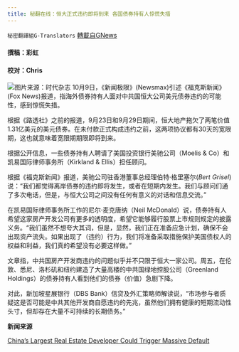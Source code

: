 ```yaml
---
title: 秘翻在线：恒大正式违约即将到来 各国债券持有人惊慌失措
---
```

`秘密翻譯組G-Translators` [轉載自GNews](https://gnews.org/zh-hans/1584898/)

#### 撰稿：彩虹

#### 校对：Chris
![](https://assets.gnews.org/wp-content/uploads/2021/10/图片1-22.jpg)图片来源：时代杂志
10月9日，《新闻极限》(Newsmax)引述《福克斯新闻》(Fox News)报道，指海外债券持有人面对中共国恒大公司美元债券违约的可能性，感到惊慌失措。

根据《路透社》之前的报道，9月23日和9月29日期间，恒大地产拖欠了两笔价值1.31亿美元的美元债券。在未付款正式构成违约之前，这两项协议都有30天的宽限期，这也就意味着宽限期期限即将到来。

根据公开信息，一些债券持有人聘请了美国投资银行美驰公司（Moelis & Co）和凯易国际律师事务所（Kirkland & Ellis）担任顾问。

根据《福克斯新闻》报道，美驰公司驻香港董事总经理伯特·格里塞尔(*Bert Grisel*)说：“我们都觉得离岸债券的违约即将发生，或者在短期内发生。我们与顾问们通了多次电话，但是，与恒大公司之间没有任何有意义的对话和信息交流。”

在凯易国际律师事务所工作的尼尔·麦克唐纳（Neil McDonald）说，债券持有人希望这家房产开发公司有更多的透明度，希望它能够履行股票上市规则规定的披露义务。“我们虽然不想夸大其词，但是，显然，我们正在准备应急计划，确保不会出现资产流失。如果出现了（违约）行为，我们将准备采取措施保护美国债权人的权益和利益，我们真的希望没有必要这样做。”

文章指，中共国房产开发商违约的问题似乎并不只限于恒大一家公司。周五，在伦敦、悉尼、洛杉矶和纽约建造了大量高楼的中共国绿地控股公司（Greenland Holdings）的债券持有人看到他们的债券（价值）急剧下降。

对此，新加坡星展银行（DBS Bank）信贷及外汇策略师解读说，“市场参与者质疑这是否可能是中共其他开发商自愿违约的先兆，虽然他们拥有健康的短期流动性头寸，但却存在大量不可持续的长期债务。”

**新闻来源**

[China’s Largest Real Estate Developer Could Trigger Massive Default](https://www.newsmax.com/newsfront/china-evergrande-debt-bonds/2021/10/09/id/1039824/)
